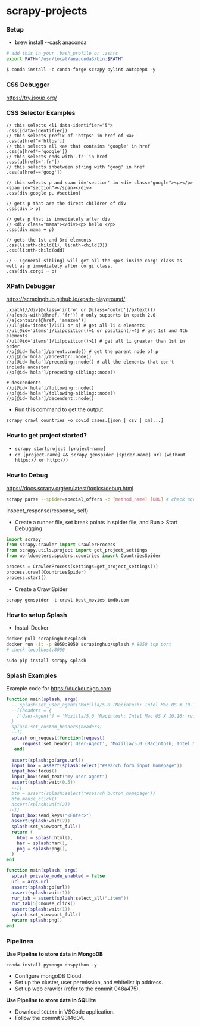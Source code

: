 # scrapy-projects

### Setup
- brew install --cask anaconda
```sh
# add this in your .bash_profile or .zshrc
export PATH="/usr/local/anaconda3/bin:$PATH"
```

```console
$ conda install -c conda-forge scrapy pylint autopep8 -y
```

### CSS Debugger
https://try.jsoup.org/


### CSS Selector Examples
```console
// this selects <li data-identifier="5">
.css([data-identifier]) 
// this selects prefix of 'https' in href of <a>
.css(a[href^='https']) 
// this selects all <a> that contains 'google' in href
.css(a[href*='google']) 
// this selects ends with'.fr' in href
.css(a[href$='.fr']) 
// this selects inbetween string with 'goog' in href
.css(a[href~='goog']) 

// this selects p and span id='section' in <div class="google"><p></p><span id="section"></span></div>
.css(div.google p, #section)

// gets p that are the direct children of div
.css(div > p)

// gets p that is immediately after div
// <div class="mama"></div><p> hello </p>
.css(div.mama + p)

// gets the 1st and 3rd elements
.css(li:nth-child(1), li:nth-child(3))
.css(li:nth-child(odd)

// ~ (general sibling) will get all the <p>s inside corgi class as well as p immediately after corgi class.
.css(div.corgi ~ p)
```

### XPath Debugger
https://scrapinghub.github.io/xpath-playground/

```
.xpath(//div[@class='intro' or @class='outro']/p/text())
//a[ends-with(@href, 'fr')] # only supports in xpath 2.0
//a[contains(@href, 'amazon')]
//ul[@id='items']/li[1 or 4] # get all li 4 elements
//ul[@id='items']/li[position()=1 or position()=4] # get 1st and 4th elements
//ul[@id='items']/li[position()>1] # get all li greater than 1st in order
//p[@id='hola']/parent::node() # get the parent node of p
//p[@id='hola']/ancestor::node()
//p[@id='hola']/preceding::node() # all the elements that don't include ancestor
//p[@id='hola']/preceding-sibling::node()

# descendents
//p[@id='hola']/following::node()
//p[@id='hola']/following-sibling::node()
//p[@id='hola']/decendent::node()
```

- Run this command to get the output
```console
scrapy crawl countries -o covid_cases.[json | csv | xml...]
```

### How to get project started?
- `scrapy startproject [project-name]`
- `cd [project-name] && scrapy genspider [spider-name] url (without https:// or http://)`

### How to Debug
https://docs.scrapy.org/en/latest/topics/debug.html

```sh
scrapy parse --spider=special_offers -c [method_name] [URL] # check scrapy parse -help for more details
```

inspect_response(response, self)

* Create a runner file, set break points in spider file, and Run > Start Debugging
```py
import scrapy
from scrapy.crawler import CrawlerProcess
from scrapy.utils.project import get_project_settings
from worldometers.spiders.countries import CountriesSpider

process = CrawlerProcess(settings=get_project_settings())
process.crawl(CountriesSpider)
process.start()
```

* Create a CrawlSpider
```
scrapy genspider -t crawl best_movies imdb.com
```

### How to setup Splash
- Install Docker
```sh
docker pull scrapinghub/splash
docker run -it -p 8050:8050 scrapinghub/splash # 8050 tcp port
# check localhost:8050
```

```console
sudo pip install scrapy splash
```

### Splash Examples
Example code for https://duckduckgo.com
```lua
function main(splash, args)
  -- splash:set_user_agent('Mozilla/5.0 (Macintosh; Intel Mac OS X 10.16; rv:84.0) Gecko/20100101 Firefox/84.0')
  --[[headers = {
    ['User-Agent'] = 'Mozilla/5.0 (Macintosh; Intel Mac OS X 10.16; rv:84.0) Gecko/20100101 Firefox/84.0'
  }
  splash:set_custom_headers(headers)
  --]]
  splash:on_request(function(request)
      request:set_header('User-Agent', 'Mozilla/5.0 (Macintosh; Intel Mac OS X 10.16; rv:84.0) Gecko/20100101 Firefox/84.0')
   end)
  
  assert(splash:go(args.url))
  input_box = assert(splash:select("#search_form_input_homepage"))
  input_box:focus()
  input_box:send_text("my user agent")
  assert(splash:wait(0.5))
  --[[
  btn = assert(splash:select("#search_button_homepage"))
  btn.mouse_click()
  assert(splash:wait(2))
 --]]
  input_box:send_keys("<Enter>")
  assert(splash:wait(2))
  splash:set_viewport_full()
  return {
    html = splash:html(),
    har = splash:har(),
    png = splash:png(),
  }
end

function main(splash, args)
  splash.private_mode_enabled = false 
  url = args.url
  assert(splash:go(url))
  assert(splash:wait(1))
  rur_tab = assert(splash:select_all(".item"))
  rur_tab[5]:mouse_click()
  assert(splash:wait(1))
  splash:set_viewport_full()
  return splash:png()
end
```

### Pipelines

**Use Pipeline to store data in MongoDB**
```console
conda install pymongo dnspython -y
```
- Configure mongoDB Cloud.
- Set up the cluster, user permission, and whitelist ip address.
- Set up web crawler (refer to the commit 048a475).

**Use Pipeline to store data in SQLlite**
- Download `SQLite` in VSCode application.
- Follow the commit 9314604.